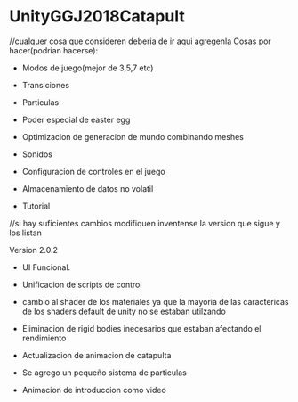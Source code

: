 ﻿# UnityGGJ2018Catapult


//cualquer cosa que consideren deberia de ir aqui agregenla
Cosas por hacer(podrian hacerse):

- Modos de juego(mejor de 3,5,7 etc)

- Transiciones

- Particulas

- Poder especial de easter egg

- Optimizacion de generacion de mundo combinando meshes

- Sonidos

- Configuracion de controles en el juego

- Almacenamiento de datos no volatil

- Tutorial



//si hay suficientes cambios modifiquen inventense la version que sigue y los listan













Version 2.0.2

- UI Funcional.

- Unificacion de scripts de control

- cambio al shader de los materiales ya que la mayoria de las caractericas
  de los shaders default de unity no se estaban utilzando
  
- Eliminacion de rigid bodies inecesarios que estaban afectando el rendimiento

- Actualizacion de animacion de catapulta

- Se agrego un pequeño sistema de particulas

- Animacion de introduccion como video
